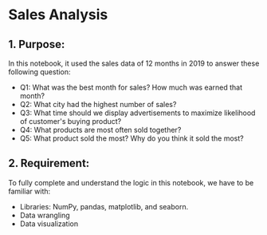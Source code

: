 # Sales Analysis
## 1. Purpose:
In this notebook, it used the sales data of 12 months in 2019 to answer these following question:
- Q1: What was the best month for sales? How much was earned that month?
- Q2: What city had the highest number of sales?
- Q3: What time should we display advertisements to maximize likelihood of customer's buying product?
- Q4: What products are most often sold together?
- Q5: What product sold the most? Why do you think it sold the most?

## 2. Requirement:
To fully complete and understand the logic in this notebook, we have to be familiar with:
- Libraries: NumPy, pandas, matplotlib, and seaborn.
- Data wrangling
- Data visualization
 